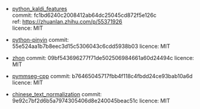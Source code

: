 * [python_kaldi_features](https://github.com/ZitengWang/python_kaldi_features)  
commit: fc1bd6240c2008412ab64dc25045cd872f5e126c  
ref: https://zhuanlan.zhihu.com/p/55371926  
licence: MIT

* [python-pinyin](https://github.com/mozillazg/python-pinyin.git)
commit: 55e524aa1b7b8eec3d15c5306043c6cdd5938b03
licence: MIT

* [zhon](https://github.com/tsroten/zhon)
commit: 09bf543696277f71de502506984661a60d24494c
licence: MIT

* [pymmseg-cpp](https://github.com/pluskid/pymmseg-cpp.git)
commit: b76465045717fbb4f118c4fbdd24ce93bab10a6d
licence: MIT

* [chinese_text_normalization](https://github.com/speechio/chinese_text_normalization.git)
commit: 9e92c7bf2d6b5a7974305406d8e240045beac51c
licence: MIT
